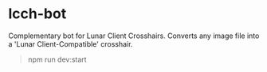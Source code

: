 # lcch-bot
Complementary bot for Lunar Client Crosshairs. Converts any image file into a 'Lunar Client-Compatible' crosshair.

> npm run dev:start